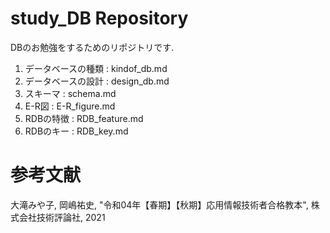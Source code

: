 # study_DB Repository

DBのお勉強をするためのリポジトリです.

1. データベースの種類 : kindof_db.md
2. データベースの設計 : design_db.md
3. スキーマ : schema.md
4. E-R図 : E-R_figure.md
5. RDBの特徴 : RDB_feature.md
6. RDBのキー : RDB_key.md 

# 参考文献
大滝みや子, 岡嶋祐史, "令和04年【春期】【秋期】応用情報技術者合格教本", 株式会社技術評論社, 2021